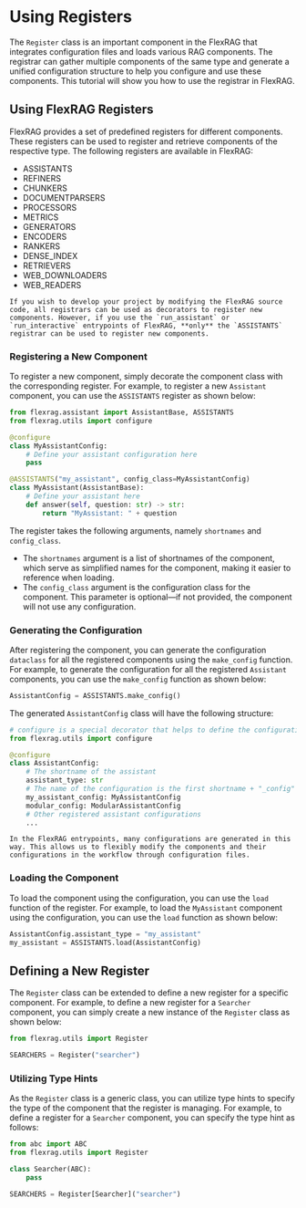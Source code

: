 # Using Registers
The `Register` class is an important component in the FlexRAG that integrates configuration files and loads various RAG components. The registrar can gather multiple components of the same type and generate a unified configuration structure to help you configure and use these components. This tutorial will show you how to use the registrar in FlexRAG.

## Using FlexRAG Registers
FlexRAG provides a set of predefined registers for different components. These registers can be used to register and retrieve components of the respective type. The following registers are available in FlexRAG:

- ASSISTANTS
- REFINERS
- CHUNKERS
- DOCUMENTPARSERS
- PROCESSORS
- METRICS
- GENERATORS
- ENCODERS
- RANKERS
- DENSE_INDEX
- RETRIEVERS
- WEB_DOWNLOADERS
- WEB_READERS

```{note}
If you wish to develop your project by modifying the FlexRAG source code, all registrars can be used as decorators to register new components. However, if you use the `run_assistant` or `run_interactive` entrypoints of FlexRAG, **only** the `ASSISTANTS` registrar can be used to register new components.
```

### Registering a New Component
To register a new component, simply decorate the component class with the corresponding register. For example, to register a new `Assistant` component, you can use the `ASSISTANTS` register as shown below:

```python
from flexrag.assistant import AssistantBase, ASSISTANTS
from flexrag.utils import configure

@configure
class MyAssistantConfig:
    # Define your assistant configuration here
    pass

@ASSISTANTS("my_assistant", config_class=MyAssistantConfig)
class MyAssistant(AssistantBase):
    # Define your assistant here
    def answer(self, question: str) -> str:
        return "MyAssistant: " + question
```

The register takes the following arguments, namely `shortnames` and `config_class`. 
- The `shortnames` argument is a list of shortnames of the component, which serve as simplified names for the component, making it easier to reference when loading. 
- The `config_class` argument is the configuration class for the component. This parameter is optional—if not provided, the component will not use any configuration.

### Generating the Configuration
After registering the component, you can generate the configuration `dataclass` for all the registered components using the `make_config` function. For example, to generate the configuration for all the registered `Assistant` components, you can use the `make_config` function as shown below:

```python
AssistantConfig = ASSISTANTS.make_config()
```

The generated `AssistantConfig` class will have the following structure:

```python
# configure is a special decorator that helps to define the configuration dataclass in FlexRAG
from flexrag.utils import configure

@configure
class AssistantConfig:
    # The shortname of the assistant
    assistant_type: str
    # The name of the configuration is the first shortname + "_config"
    my_assistant_config: MyAssistantConfig  
    modular_config: ModularAssistantConfig
    # Other registered assistant configurations
    ...  
```

```{tip}
In the FlexRAG entrypoints, many configurations are generated in this way. This allows us to flexibly modify the components and their configurations in the workflow through configuration files.
```

### Loading the Component
To load the component using the configuration, you can use the `load` function of the register. For example, to load the `MyAssistant` component using the configuration, you can use the `load` function as shown below:

```python
AssistantConfig.assistant_type = "my_assistant"
my_assistant = ASSISTANTS.load(AssistantConfig)
```

## Defining a New Register
The `Register` class can be extended to define a new register for a specific component. For example, to define a new register for a `Searcher` component, you can simply create a new instance of the `Register` class as shown below:

```python
from flexrag.utils import Register

SEARCHERS = Register("searcher")
```

### Utilizing Type Hints
As the `Register` class is a generic class, you can utilize type hints to specify the type of the component that the register is managing. For example, to define a register for a `Searcher` component, you can specify the type hint as follows:

```python
from abc import ABC
from flexrag.utils import Register

class Searcher(ABC):
    pass

SEARCHERS = Register[Searcher]("searcher")
```
